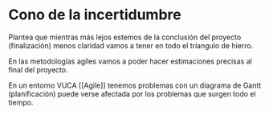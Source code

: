 # Cono de la incertidumbre 

Plantea que mientras más lejos estemos de la conclusión del proyecto (finalización) menos claridad vamos a tener en todo el tríangulo de hierro. 

En las metodologías agíles vamos a poder hacer estimaciones precisas al final del proyecto. 

En un entorno VUCA [[Agile]] tenemos problemas con un diagrama de Gantt (planificación) puede verse afectada por los problemas que surgen todo el tiempo. 
